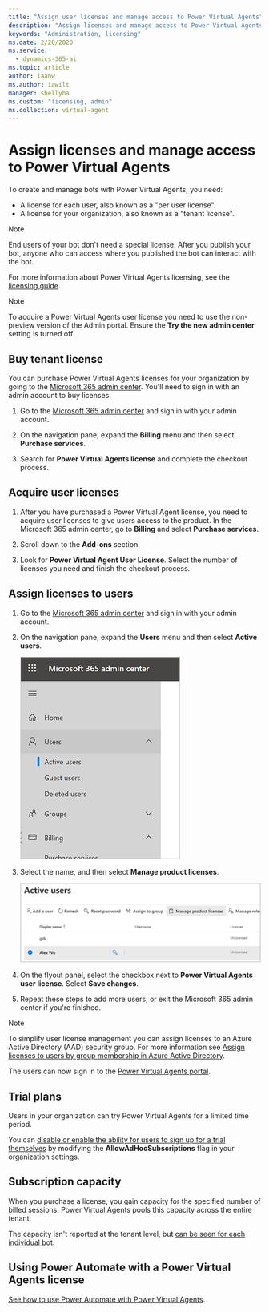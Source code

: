 ```yaml
---
title: "Assign user licenses and manage access to Power Virtual Agents"
description: "Assign licenses and manage access to Power Virtual Agents for your organization"
keywords: "Administration, licensing"
ms.date: 2/20/2020
ms.service:
  - dynamics-365-ai
ms.topic: article
author: iaanw
ms.author: iawilt
manager: shellyha
ms.custom: "licensing, admin"
ms.collection: virtual-agent
---
```


# Assign licenses and manage access to Power Virtual Agents

To create and manage bots with Power Virtual Agents, you need:

- A license for each user, also known as a "per user license".
- A license for your organization, also known as a "tenant license". 

>[!NOTE]
>End users of your bot don't need a special license. After you publish your bot, anyone who can access where you published the bot can interact with the bot.

For more information about Power Virtual Agents licensing, see the [licensing guide](https://go.microsoft.com/fwlink/?linkid=2085130). 


> [!Note]
> To acquire a Power Virtual Agents user license you need to use the non-preview version of the Admin portal. Ensure the **Try the new admin center** setting is turned off.
  
## Buy tenant license
You can purchase Power Virtual Agents licenses for your organization by going to the [Microsoft 365 admin center](https://admin.microsoft.com/admin/default.aspx). You'll need to sign in with an admin account to buy licenses.


1. Go to the [Microsoft 365 admin center](https://admin.microsoft.com/admin/default.aspx) and sign in with your admin account.

2. On the navigation pane, expand the **Billing** menu and then select **Purchase services**.

3. Search for **Power Virtual Agents license** and complete the checkout process.


## Acquire user licenses

1. After you have purchased a Power Virtual Agent license, you need to acquire user licenses to give users access to the product. In the Microsoft 365 admin center, go to **Billing** and select **Purchase services**.

2. Scroll down to the **Add-ons** section.

3. Look for **Power Virtual Agent User License**. Select the number of licenses you need and finish the checkout process.

## Assign licenses to users

1. Go to the [Microsoft 365 admin center](https://admin.microsoft.com/admin/default.aspx) and sign in with your admin account.

2. On the navigation pane, expand the **Users** menu and then select **Active users**.

    ![Expand Users, then select Active users](media/licensing-menu-users.png)

3. Select the name, and then select **Manage product licenses**.

   ![Select a user and then manage product licenses](media/licensing-manage.png)


4. On the flyout panel, select the checkbox next to **Power Virtual Agents user license**. Select **Save changes**. 

5. Repeat these steps to add more users, or exit the Microsoft 365 admin center if you're finished.

  > [!NOTE]
  > To simplify user license management you can assign licenses to an Azure Active Directory (AAD) security group. For more information see [Assign licenses to users by group membership in Azure Active Directory](/azure/active-directory/users-groups-roles/licensing-groups-assign).


The users can now sign in to the [Power Virtual Agents portal](https://powerva.microsoft.com).

## Trial plans
Users in your organization can try Power Virtual Agents for a limited time period.

You can [disable or enable the ability for users to sign up for a trial themselves](/azure/active-directory/users-groups-roles/directory-self-service-signup) by modifying the **AllowAdHocSubscriptions** flag in your organization settings. 


## Subscription capacity
When you purchase a license, you gain capacity for the specified number of billed sessions. Power Virtual Agents pools this capacity across the entire tenant. 

The capacity isn't reported at the tenant level, but [can be seen for each individual bot](analytics-billed-sessions.md).

## Using Power Automate with a Power Virtual Agents license
[See how to use Power Automate with Power Virtual Agents](advanced-flow.md). 

